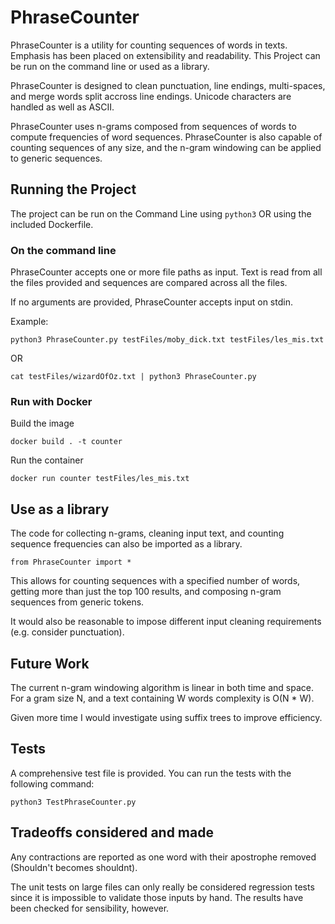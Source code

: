 # PhraseCounter

PhraseCounter is a utility for counting sequences of words in texts.
Emphasis has been placed on extensibility and readability. This Project
can be run on the command line or used as a library.

PhraseCounter is designed to clean punctuation, line endings, multi-spaces,
and merge words split accross line endings. Unicode characters are handled as well as 
ASCII.

PhraseCounter uses n-grams composed from sequences of words to compute frequencies
of word sequences. PhraseCounter is also capable of counting sequences of any size, and
the n-gram windowing can be applied to generic sequences.

## Running the Project

The project can be run on the Command Line using `python3` OR using the included Dockerfile.

### On the command line

PhraseCounter accepts one or more file paths as input. Text is read from all the files provided
and sequences are compared across all the files.

If no arguments are provided, PhraseCounter accepts input on stdin.

Example:

`python3 PhraseCounter.py testFiles/moby_dick.txt testFiles/les_mis.txt`

OR

`cat testFiles/wizardOfOz.txt | python3 PhraseCounter.py`

### Run with Docker

Build the image

`docker build . -t counter`

Run the container 

`docker run counter testFiles/les_mis.txt`

## Use as a library

The code for collecting n-grams, cleaning input text, and counting sequence frequencies
can also be imported as a library.

`from PhraseCounter import *`

This allows for counting sequences with a specified number of words, getting more than 
just the top 100 results, and composing n-gram sequences from generic tokens.

It would also be reasonable to impose different input cleaning requirements (e.g. consider punctuation).

## Future Work

The current n-gram windowing algorithm is linear in both time and space. For a gram size N, and a text
containing W words complexity is O(N * W).

Given more time I would investigate using suffix trees to improve efficiency.

## Tests

A comprehensive test file is provided. You can run the tests with the following command:

`python3 TestPhraseCounter.py`

## Tradeoffs considered and made

Any contractions are reported as one word with their apostrophe removed (Shouldn't becomes shouldnt).

The unit tests on large files can only really be considered regression tests since it is impossible to validate those inputs by hand. The results have been checked for sensibility, however.
